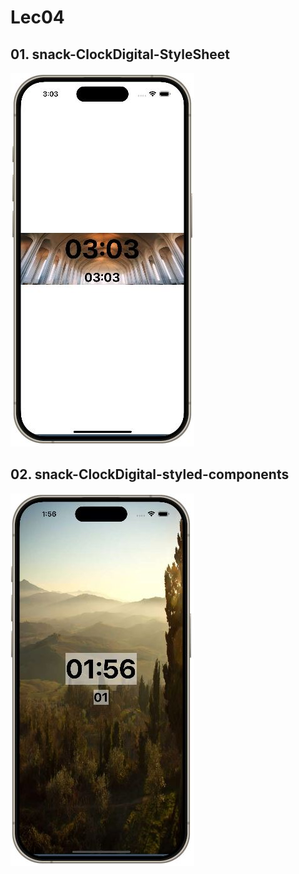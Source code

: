 # Lec04

## 01. snack-ClockDigital-StyleSheet
![alt text](01.snack-ClockDigital-StyleSheet/snack-ClockDigital_StyleSheet.JPG)

## 02. snack-ClockDigital-styled-components
![alt text](02.snack-ClockDigital-styled-components/snack-ClockDigital_styled-components.JPG)